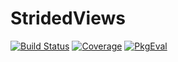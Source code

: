 # StridedViews

[![Build Status](https://github.com/Jutho/StridedViews.jl/actions/workflows/CI.yml/badge.svg?branch=main)](https://github.com/Jutho/StridedViews.jl/actions/workflows/CI.yml?query=branch%3Amain)
[![Coverage](https://codecov.io/gh/Jutho/StridedViews.jl/branch/main/graph/badge.svg)](https://codecov.io/gh/Jutho/StridedViews.jl)
[![PkgEval](https://JuliaCI.github.io/NanosoldierReports/pkgeval_badges/S/StridedViews.svg)](https://JuliaCI.github.io/NanosoldierReports/pkgeval_badges/report.html)
